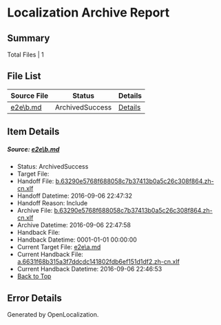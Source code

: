 # <a name='report-top'></a> Localization Archive Report

## Summary
 Total Files | 1

## File List
 Source File | Status | Details 
 ----------- | ------ | ------- 
 [e2e\b.md](https://github.com/OpenLocalizationTestOrg/ol-test0/blob/d75d6414bc883550b25a406e001f50409dee2734/e2e/b.md) | ArchivedSuccess | [Details](#860f0b6c9b57b0f930c349ce66e61b8a50706b682)

## Item Details
##### <a name='860f0b6c9b57b0f930c349ce66e61b8a50706b682'></a> Source: [e2e\b.md](https://github.com/OpenLocalizationTestOrg/ol-test0/blob/d75d6414bc883550b25a406e001f50409dee2734/e2e/b.md)
* Status: ArchivedSuccess
* Target File: 
* Handoff File: [b.63290e5768f688058c7b37413b0a5c26c308f864.zh-cn.xlf](https://github.com/OpenLocalizationTestOrg/ol-test0-handoff/blob/1e069aff4c14a9397e6e6b21fe7738074f2bc638/ol-handoff/OpenLocalizationTestOrg/ol-test0-zhcn/ci/ht/b.63290e5768f688058c7b37413b0a5c26c308f864.zh-cn.xlf)
* Handoff Datetime: 2016-09-06 22:47:32
* Handoff Reason: Include
* Archive File: [b.63290e5768f688058c7b37413b0a5c26c308f864.zh-cn.xlf](https://github.com/OpenLocalizationTestOrg/ol-test0-handoff/blob/5e16e52af23f2781f070a89a805d418ddf54f4ba/ol-archive/OpenLocalizationTestOrg/ol-test0-zhcn/ci/ht/b.63290e5768f688058c7b37413b0a5c26c308f864.zh-cn.xlf)
* Archive Datetime: 2016-09-06 22:47:58
* Handback File: 
* Handback Datetime: 0001-01-01 00:00:00
* Current Target File: [e2e\a.md](https://github.com/OpenLocalizationTestOrg/ol-test0-zhcn/blob/1833c45bc0b661e18b62dc09b0558401f469552a/e2e/a.md)
* Current Handback File: [a.6631f68b315a3f7ddcdc141802fdb6ef151d1df2.zh-cn.xlf](https://github.com/OpenLocalizationTestOrg/ol-test0-handback/blob/807ca9a7f65ef0ca3c4c3319c71d03251176d3c1/ol-handback/OpenLocalizationTestOrg/ol-test0-zhcn/ci/ht/a.6631f68b315a3f7ddcdc141802fdb6ef151d1df2.zh-cn.xlf)
* Current Handback Datetime: 2016-09-06 22:46:53
* [Back to Top](#report-top)


## Error Details

Generated by OpenLocalization.
